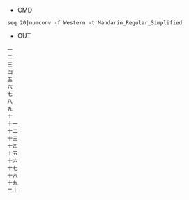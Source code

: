 - CMD

```
seq 20|numconv -f Western -t Mandarin_Regular_Simplified
```

- OUT

```
一
二
三
四
五
六
七
八
九
十
十一
十二
十三
十四
十五
十六
十七
十八
十九
二十
```
